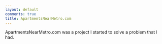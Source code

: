```yaml
---
layout: default
comments: true
title: ApartmentsNearMetro.com
---
```


ApartmentsNearMetro.com was a project I started to solve a problem that I had.